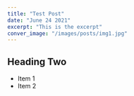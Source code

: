 ```yaml
---
title: "Test Post"
date: "June 24 2021"
excerpt: "This is the excerpt"
conver_image: "/images/posts/img1.jpg"
---
```


## Heading Two

- Item 1
- Item 2
